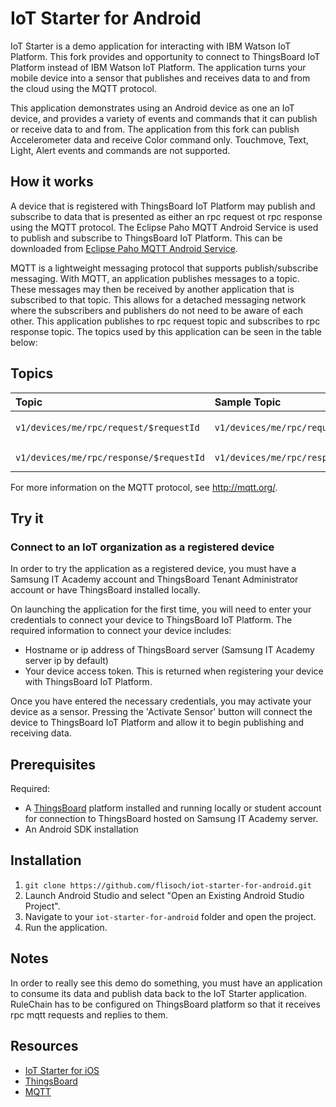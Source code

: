 # IoT Starter for Android
IoT Starter is a demo application for interacting with IBM Watson IoT Platform. This fork provides and opportunity to connect to ThingsBoard IoT Platform instead of IBM Watson IoT Platform.
The application turns your mobile device into a sensor that publishes and receives data to and from the cloud using the MQTT protocol.


This application demonstrates using an Android device as one an IoT device, and provides a variety of events and commands that it can publish or receive data to and from.
The application from this fork can publish Accelerometer data and receive Color command only. Touchmove, Text, Light, Alert events and commands are not supported. 



## How it works
A device that is registered with ThingsBoard IoT Platform may publish and subscribe to data that is presented as either an rpc request ot rpc response using the MQTT protocol.
The Eclipse Paho MQTT Android Service is used to publish and subscribe to ThingsBoard IoT Platform. This can be downloaded from
[Eclipse Paho MQTT Android Service](http://www.eclipse.org/paho/clients/android/).

MQTT is a lightweight messaging protocol that supports publish/subscribe messaging. With MQTT, an application publishes messages to a topic. These messages may then be received by another application that is subscribed to that topic. This allows for a detached messaging network where the subscribers and publishers do not need to be aware of each other. This application publishes to rpc request topic and subscribes to rpc response topic.
The topics used by this application can be seen in the table below:

## Topics
|Topic|Sample Topic|Sample Messages|
|:---------- |:---------- |:------------|
|`v1/devices/me/rpc/request/$requestId`|`v1/devices/me/rpc/request/12345`|`{"method":"getColorsFromAccel","params":{"acceleration_x":-2.5065534,"acceleration_y":2.5568595,"acceleration_z":11.147109,"roll":0.22118242,"pitch":-0.22015898,"yaw":-0.30368638,"longitude":0.0,"latitude":0.0,"heading":0.0,"speed":0.0,"trip_id":"1637218763","timestamp":"2021-11-18T09:59:43.716+03:00"}}`|
|`v1/devices/me/rpc/response/$requestId`|`v1/devices/me/rpc/response/12345`|response from ThingsBoard: <br />`{"d":{"r":0,"b":0,"g":279,"alpha":1}}`|

For more information on the MQTT protocol, see http://mqtt.org/.

## Try it

### Connect to an IoT organization as a registered device
In order to try the application as a registered device, you must have a Samsung IT Academy account and ThingsBoard Tenant Administrator account or have ThingsBoard installed locally. 

On launching the application for the first time, you will need to enter your credentials to connect your device to ThingsBoard IoT Platform. The required information to connect your device includes:

- Hostname or ip address of ThingsBoard server (Samsung IT Academy server ip by default)
- Your device access token. This is returned when registering your device with ThingsBoard IoT Platform.

Once you have entered the necessary credentials, you may activate your device as a sensor. Pressing the 'Activate Sensor' button will connect the device to ThingsBoard IoT Platform and allow it to begin publishing and receiving data.

## Prerequisites
Required:
- A [ThingsBoard](https://thingsboard.io/) platform installed and running locally or student account for connection to ThingsBoard hosted on Samsung IT Academy server. 
- An Android SDK installation

## Installation
1. `git clone https://github.com/flisoch/iot-starter-for-android.git`
2. Launch Android Studio and select "Open an Existing Android Studio Project".
3. Navigate to your `iot-starter-for-android` folder and open the project.
4. Run the application.

## Notes
In order to really see this demo do something, you must have an application to consume its data and publish data back
to the IoT Starter application. RuleChain has to be configured on ThingsBoard platform so that it receives rpc mqtt requests and replies to them.


## Resources
- [IoT Starter for iOS](https://github.com/ibm-messaging/iot-starter-for-ios)
- [ThingsBoard](https://thingsboard.io/)
- [MQTT](http://mqtt.org/)
